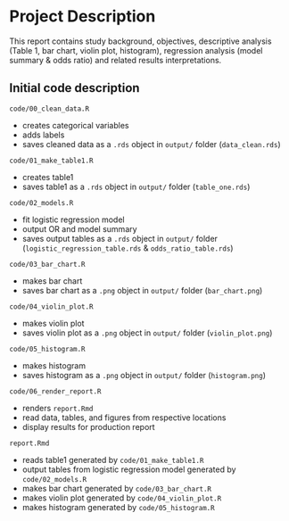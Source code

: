 # Project Description

This report contains study background, objectives, descriptive analysis (Table 1, bar chart, violin plot, histogram), regression analysis (model summary & odds ratio) and related results interpretations.

## Initial code description

`code/00_clean_data.R`

  - creates categorical variables
  - adds labels
  - saves cleaned data as a `.rds` object in `output/` folder (`data_clean.rds`)

`code/01_make_table1.R`
  - creates table1
  - saves table1 as a `.rds` object in `output/` folder (`table_one.rds`)
  
`code/02_models.R`

  - fit logistic regression model
  - output OR and model summary
  - saves output tables as a `.rds` object in `output/` folder (`logistic_regression_table.rds` & `odds_ratio_table.rds`)

`code/03_bar_chart.R`

  - makes bar chart
  - saves bar chart as a `.png` object in `output/` folder (`bar_chart.png`)
  
  `code/04_violin_plot.R`

  - makes violin plot
  - saves violin plot as a `.png` object in `output/` folder (`violin_plot.png`)
  
  `code/05_histogram.R`

  - makes histogram
  - saves histogram as a `.png` object in `output/` folder (`histogram.png`)

`code/06_render_report.R`

  - renders `report.Rmd`
  - read data, tables, and figures from respective locations
  - display results for production report

`report.Rmd`

  - reads table1 generated by `code/01_make_table1.R`
  - output tables from logistic regression model generated by `code/02_models.R`
  - makes bar chart generated by `code/03_bar_chart.R`
  - makes violin plot generated by `code/04_violin_plot.R`
  - makes histogram generated by `code/05_histogram.R`
  
